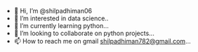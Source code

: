 - 👋 Hi, I’m @shilpadhiman06
- 👀 I’m interested in data science..
- 🌱 I’m currently learning python...
- 💞️ I’m looking to collaborate on python projects...
- 📫 How to reach me on gmail shilpadhiman782@gmail.com...

<!---
shilpadhiman06/shilpadhiman06 is a ✨ special ✨ repository because its `README.md` (this file) appears on your GitHub profile.
You can click the Preview link to take a look at your changes.
--->
